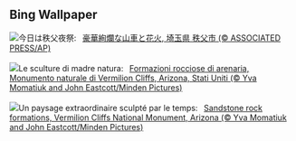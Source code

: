## Bing Wallpaper
![](https://www.bing.com/th?id=OHR.ChichibuNightFestival2023_JA-JP7273209766_UHD.jpg&w=1000)今日は秩父夜祭:&nbsp;&ensp;[豪華絢爛な山車と花火, 埼玉県 秩父市 (© ASSOCIATED PRESS/AP)](https://www.bing.com/th?id=OHR.ChichibuNightFestival2023_JA-JP7273209766_UHD.jpg)
<br><br/>
![](https://www.bing.com/th?id=OHR.VermilionCliffs_IT-IT1624216981_UHD.jpg&w=1000)Le sculture di madre natura:&nbsp;&ensp;[Formazioni rocciose di arenaria, Monumento naturale di Vermilion Cliffs, Arizona, Stati Uniti (© Yva Momatiuk and John Eastcott/Minden Pictures)](https://www.bing.com/th?id=OHR.VermilionCliffs_IT-IT1624216981_UHD.jpg)
<br><br/>
![](https://www.bing.com/th?id=OHR.VermilionCliffs_FR-FR2444985797_UHD.jpg&w=1000)Un paysage extraordinaire sculpté par le temps:&nbsp;&ensp;[Sandstone rock formations, Vermilion Cliffs National Monument, Arizona (© Yva Momatiuk and John Eastcott/Minden Pictures)](https://www.bing.com/th?id=OHR.VermilionCliffs_FR-FR2444985797_UHD.jpg)
<br><br/>
